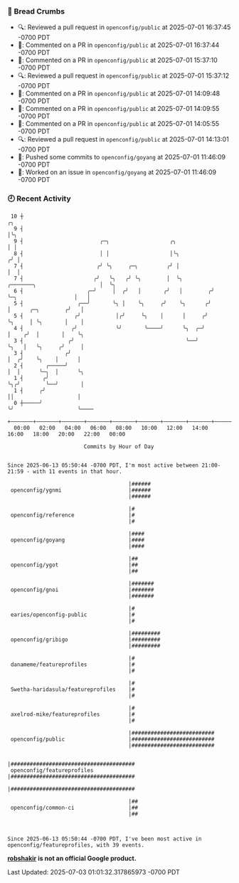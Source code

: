 ### 🍞 Bread Crumbs

 * 🔍: Reviewed a pull request in  `openconfig/public` at 2025-07-01 16:37:45 -0700 PDT
 * 💬: Commented on a PR in  `openconfig/public` at 2025-07-01 16:37:44 -0700 PDT
 * 💬: Commented on a PR in  `openconfig/public` at 2025-07-01 15:37:10 -0700 PDT
 * 🔍: Reviewed a pull request in  `openconfig/public` at 2025-07-01 15:37:12 -0700 PDT
 * 💬: Commented on a PR in  `openconfig/public` at 2025-07-01 14:09:48 -0700 PDT
 * 💬: Commented on a PR in  `openconfig/public` at 2025-07-01 14:09:55 -0700 PDT
 * 💬: Commented on a PR in  `openconfig/public` at 2025-07-01 14:05:55 -0700 PDT
 * 🔍: Reviewed a pull request in  `openconfig/public` at 2025-07-01 14:13:01 -0700 PDT
 * 🚢: Pushed some commits to `openconfig/goyang` at 2025-07-01 11:46:09 -0700 PDT
 * 👀: Worked on an issue in `openconfig/goyang` at 2025-07-01 11:46:09 -0700 PDT

### 🕘 Recent Activity
```
 10 ┼                                                                                         ╭╮
  9 ┤                                                                                         │╰╮
  9 ┤                        ╭─╮                   ╭╮                                         │ │
  8 ┤                        │ │                   │╰╮                                       ╭╯ │
  7 ┤                       ╭╯ ╰╮     ╭─╮         ╭╯ │                                       │  │
  7 ┤                      ╭╯   ╰╮   ╭╯ ╰╮        │  ╰╮         ╭───────╮                    │  ╰╮
  6 ┤                    ╭─╯     │  ╭╯   │       ╭╯   │        ╭╯       ╰─╮                  │   │
  5 ┤                 ╭──╯       ╰╮ │    ╰╮     ╭╯    ╰╮      ╭╯          │      ╭─╮        ╭╯   │
  5 ┤                ╭╯           │╭╯     ╰╮    │      │     ╭╯           ╰╮     │ ╰╮       │    │
  4 ┤               ╭╯            ╰╯       ╰────╯      ╰╮  ╭─╯             │    ╭╯  │       │    ╰╮
  3 ┤              ╭╯                                   ╰──╯               ╰╮   │   ╰╮     ╭╯     │
  3 ┤             ╭╯                                                        │  ╭╯    ╰╮    │      │
  2 ┤       ╭─────╯                                                         │  │      ╰─╮  │      ╰╮
  1 ┤      ╭╯                                                               ╰╮╭╯        ╰──╯       │
  1 ┤     ╭╯                                                                 ││                    │
  0 ┼─────╯                                                                  ╰╯                    ╰────
    +───────+───────+───────+───────+───────+───────+───────+───────+───────+───────+───────+───────+────
  00:00   02:00   04:00   06:00   08:00   10:00   12:00   14:00   16:00   18:00   20:00   22:00   00:00   

						Commits by Hour of Day


Since 2025-06-13 05:50:44 -0700 PDT, I'm most active between 21:00-21:59 - with 11 events in that hour.

```



```
                                      |######
 openconfig/ygnmi                     |######
                                      |######

                                      |#
 openconfig/reference                 |#
                                      |#

                                      |####
 openconfig/goyang                    |####
                                      |####

                                      |##
 openconfig/ygot                      |##
                                      |##

                                      |#######
 openconfig/gnoi                      |#######
                                      |#######

                                      |#
 earies/openconfig-public             |#
                                      |#

                                      |#########
 openconfig/gribigo                   |#########
                                      |#########

                                      |#
 danameme/featureprofiles             |#
                                      |#

                                      |#
 Swetha-haridasula/featureprofiles    |#
                                      |#

                                      |#
 axelrod-mike/featureprofiles         |#
                                      |#

                                      |##########################
 openconfig/public                    |##########################
                                      |##########################

                                      |#######################################
 openconfig/featureprofiles           |#######################################
                                      |#######################################

                                      |##
 openconfig/common-ci                 |##
                                      |##



Since 2025-06-13 05:50:44 -0700 PDT, I've been most active in openconfig/featureprofiles, with 39 events.

```
**[robshakir](mailto:robjs@google.com) is not an official Google product.**  


Last Updated: 2025-07-03 01:01:32.317865973 -0700 PDT
